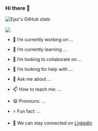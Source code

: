 ### Hi there 👋

![Ejaz's GitHub stats](https://github-readme-stats.vercel.app/api?username=ez7051&count_private=true&show_icons=true&theme=panda)
<br>
<br>
<img src ="https://github-readme-streak-stats.herokuapp.com?user=ez7051&theme=panda">

- 🔭 I’m currently working on ...
- 🌱 I’m currently learning ...
- 👯 I’m looking to collaborate on ...
- 🤔 I’m looking for help with ...
- 💬 Ask me about ...
- 📫 How to reach me: ...
- 😄 Pronouns: ...
- ⚡ Fun fact: ...

- 🤝 We can stay connected on <a href="https://www.linkedin.com/in/ejaz-ahamed-shaik-617a10144/">LinkedIn</a>
